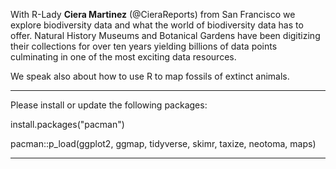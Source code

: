 With R-Lady **Ciera Martinez** (@CieraReports) from San Francisco we explore biodiversity data and what the world of biodiversity data has to offer. Natural History Museums and Botanical Gardens have been digitizing their collections for over ten years yielding billions of data points culminating in one of the most exciting data resources.

We speak also about how to use R to map fossils of extinct animals.


*********************************************************************************
Please install or update the following packages:

install.packages("pacman")

pacman::p_load(ggplot2, ggmap, tidyverse, skimr, taxize, neotoma, maps)

*********************************************************************************

